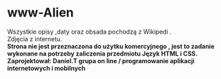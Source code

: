 # www-Alien
Wszystkie opisy ,daty oraz obsada pochodzą z Wikipedi .<br/> Zdjęcia z internetu.<br/></center> <b>Strona nie jest przeznaczona do użytku komercyjnego , jest to zadanie wykonane na potrzeby zaliczenia przedmiotu Język HTML i CSS.<b/> <br/>Zaprojektował: Daniel.T grupa on line / programowanie aplikacji internetowych i mobilnych

